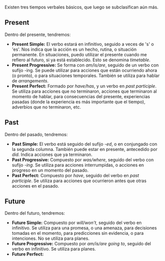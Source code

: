 Existen tres tiempos verbales básicos, que luego se subclasifican aún más.

## Present

Dentro del presente, tendremos:

- **Present Simple:** El verbo estará en infinitivo, seguido a veces de 's' o 'es'. Nos indica que la acción es un hecho, rutina, o situación permanente. En situaciones, puedo utilizar el presente cuando me refiero al futuro, si ya está establecido. Esto se denomina *timetable*.
- **Present Progressive:** Se forma con *am/is/are*, seguido de un verbo con sufijo -ing. Se puede utilizar para acciones que están ocurriendo ahora (o pronto), o para situaciones temporales. También se utiliza para hablar de *arrangements*.
- **Present Perfect:** Formado por *have/has*, y un verbo en *past participle*. Se utiliza para acciones que no terminaron, acciones que terminaron al momento de hablar, para consecuencias del presente, experiencias pasadas (donde la experiencia es más importante que el tiempo), adverbios que no terminaron, etc.

## Past

Dentro del pasado, tendremos:

- **Past Simple:** El verbo está seguido del sufijo *-ed*, o en conjungado con la segunda columna. También puede estar en presente, antecedido por *did*. Indica acciones que ya terminaron.
- **Past Progressive:** Compuesto por *was/where*, seguido del verbo con sufijo *-ing*. Se utiliza para acciones interrumpidas, o acciones en progreso en un momento del pasado.
- **Past Perfect:** Compuesto por *have*, seguido del verbo en *past participle*. Se utiliza para acciones que ocurrieron antes que otras acciones en el pasado.

## Future

Dentro del futuro, tendremos:

- **Future Simple:** Compuesto por *will/won't*, seguido del verbo en infinitivo. Se utiliza para una promesa, o una amenaza, para decisiones tomadas en el momento, para predicciones sin evidencia, o para intenciones. No se utiliza para planes.
- **Future Progressive:** Compuesto por *am/is/are going to*, seguido del verbo en infinitivo. Se utiliza para planes.
- **Future Perfect:**
